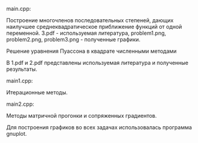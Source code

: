 main.cpp:

Построение многочленов последовательных степеней, дающих наилучшее среднеквадратическое приближение функций от одной переменной. 3.pdf - используемая литература, problem1.png, problem2.png, problem3.png - полученные графики.

Решение уравнения Пуассона в квадрате численными методами

В 1.pdf и 2.pdf представлены используемая литература и полученные результаты.

main1.cpp: 

Итерационные методы.

main2.cpp:

Методы матричной прогонки и сопряженных градиентов.

Для построения графиков во всех задачах использовалась программа gnuplot.
